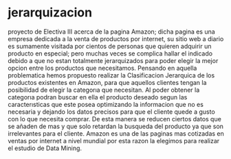 # jerarquizacion
proyecto de Electiva III acerca de la pagina Amazon; dicha pagina es una empresa dedicada a la venta de productos por internet, su sitio web a diario es sumamente visitada por cientos de personas que quieren adquirir un producto en especial; pero muchas veces se complica hallar el indicado debido a que no estan totalmente jerarquizados para poder elegir la mejor opcion entre los productos que necesitamos. Pensando en aquella problematica hemos propuesto realizar la Clasificacion Jerarquica de los productos existentes en Amazon, para que aquellos clientes tengan la posibilidad de elegir la categorıa que necesitan. Al poder obtener la categorıa podran buscar en ella el producto deseado segun las caracterısticas que este posea optimizando la informacion que no es necesaria y dejando los datos precisos para que el cliente quede a gusto con lo que necesita comprar. De esta manera se reducen ciertos datos que se añaden de mas y que solo retardan la busqueda del producto ya que son irrelevantes para el cliente. Amazon es una de las paginas mas cotizadas en ventas por internet a nivel mundial por esta razon la elegimos para realizar el estudio de Data Mining.
